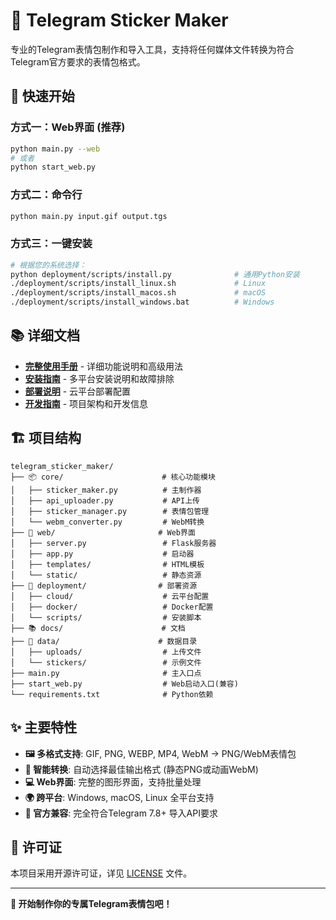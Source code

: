 # 🎯 Telegram Sticker Maker

专业的Telegram表情包制作和导入工具，支持将任何媒体文件转换为符合Telegram官方要求的表情包格式。

## 🚀 快速开始

### 方式一：Web界面 (推荐)
```bash
python main.py --web
# 或者
python start_web.py
```

### 方式二：命令行
```bash
python main.py input.gif output.tgs
```

### 方式三：一键安装
```bash
# 根据您的系统选择：
python deployment/scripts/install.py              # 通用Python安装
./deployment/scripts/install_linux.sh             # Linux
./deployment/scripts/install_macos.sh             # macOS  
./deployment/scripts/install_windows.bat          # Windows
```

## 📚 详细文档

- **[完整使用手册](docs/guides/APP_README.md)** - 详细功能说明和高级用法
- **[安装指南](docs/guides/INSTALL.md)** - 多平台安装说明和故障排除  
- **[部署说明](docs/guides/DEPLOY.md)** - 云平台部署配置
- **[开发指南](docs/guides/CLAUDE.md)** - 项目架构和开发信息

## 🏗️ 项目结构

```
telegram_sticker_maker/
├── 📦 core/                      # 核心功能模块
│   ├── sticker_maker.py          # 主制作器
│   ├── api_uploader.py           # API上传
│   ├── sticker_manager.py        # 表情包管理
│   └── webm_converter.py         # WebM转换
├── 📱 web/                       # Web界面  
│   ├── server.py                 # Flask服务器
│   ├── app.py                    # 启动器
│   ├── templates/                # HTML模板
│   └── static/                   # 静态资源
├── 🚀 deployment/                # 部署资源
│   ├── cloud/                    # 云平台配置
│   ├── docker/                   # Docker配置
│   └── scripts/                  # 安装脚本
├── 📚 docs/                      # 文档
├── 📁 data/                      # 数据目录
│   ├── uploads/                  # 上传文件
│   └── stickers/                 # 示例文件
├── main.py                       # 主入口点
├── start_web.py                  # Web启动入口(兼容)
└── requirements.txt              # Python依赖
```

## ✨ 主要特性

- **🖼️ 多格式支持**: GIF, PNG, WEBP, MP4, WebM → PNG/WebM表情包
- **🎨 智能转换**: 自动选择最佳输出格式 (静态PNG或动画WebM)
- **💻 Web界面**: 完整的图形界面，支持批量处理
- **🌍 跨平台**: Windows, macOS, Linux 全平台支持
- **🎯 官方兼容**: 完全符合Telegram 7.8+ 导入API要求

## 📄 许可证

本项目采用开源许可证，详见 [LICENSE](LICENSE) 文件。

---

**🎉 开始制作你的专属Telegram表情包吧！**